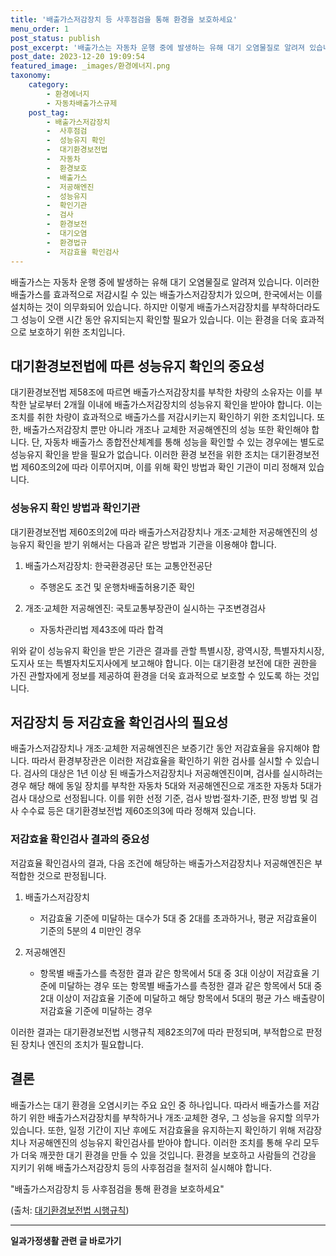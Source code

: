```yaml
---
title: '배출가스저감장치 등 사후점검을 통해 환경을 보호하세요'
menu_order: 1
post_status: publish
post_excerpt: '배출가스는 자동차 운행 중에 발생하는 유해 대기 오염물질로 알려져 있습니다. 이러한 배출가스를 효과적으로 저감시킬 수 있는 배출가스저감장치가 있으며, 한국에서는 이를 설치하는 것이 의무화되어 있습니다. 하지만 이렇게 배출가스저감장치를 부착하더라도 그 성능이 오랜 시간 동안 유지되는지 확인할 필요가 있습니다. 이는 환경을 더욱 효과적으로 보호하기 위한 조치입니다.'
post_date: 2023-12-20 19:09:54
featured_image: _images/환경에너지.png
taxonomy:
    category:
        - 환경에너지
        - 자동차배출가스규제
    post_tag:
        - 배출가스저감장치
        -  사후점검
        -  성능유지 확인
        -  대기환경보전법
        -  자동차
        -  환경보호
        -  배출가스
        -  저공해엔진
        -  성능유지
        -  확인기관
        -  검사
        -  환경보전
        -  대기오염
        -  환경법규
        -  저감효율 확인검사
---
```



배출가스는 자동차 운행 중에 발생하는 유해 대기 오염물질로 알려져 있습니다. 이러한 배출가스를 효과적으로 저감시킬 수 있는 배출가스저감장치가 있으며, 한국에서는 이를 설치하는 것이 의무화되어 있습니다. 하지만 이렇게 배출가스저감장치를 부착하더라도 그 성능이 오랜 시간 동안 유지되는지 확인할 필요가 있습니다. 이는 환경을 더욱 효과적으로 보호하기 위한 조치입니다.

## 대기환경보전법에 따른 성능유지 확인의 중요성

대기환경보전법 제58조에 따르면 배출가스저감장치를 부착한 차량의 소유자는 이를 부착한 날로부터 2개월 이내에 배출가스저감장치의 성능유지 확인을 받아야 합니다. 이는 조치를 취한 차량이 효과적으로 배출가스를 저감시키는지 확인하기 위한 조치입니다. 또한, 배출가스저감장치 뿐만 아니라 개조나 교체한 저공해엔진의 성능 또한 확인해야 합니다. 단, 자동차 배출가스 종합전산체계를 통해 성능을 확인할 수 있는 경우에는 별도로 성능유지 확인을 받을 필요가 없습니다. 이러한 환경 보전을 위한 조치는 대기환경보전법 제60조의2에 따라 이루어지며, 이를 위해 확인 방법과 확인 기관이 미리 정해져 있습니다.

### 성능유지 확인 방법과 확인기관

대기환경보전법 제60조의2에 따라 배출가스저감장치나 개조·교체한 저공해엔진의 성능유지 확인을 받기 위해서는 다음과 같은 방법과 기관을 이용해야 합니다.

1. 배출가스저감장치: 한국환경공단 또는 교통안전공단
   - 주행온도 조건 및 운행차배출허용기준 확인

2. 개조·교체한 저공해엔진: 국토교통부장관이 실시하는 구조변경검사
   - 자동차관리법 제43조에 따라 합격

위와 같이 성능유지 확인을 받은 기관은 결과를 관할 특별시장, 광역시장, 특별자치시장, 도지사 또는 특별자치도지사에게 보고해야 합니다. 이는 대기환경 보전에 대한 권한을 가진 관할자에게 정보를 제공하여 환경을 더욱 효과적으로 보호할 수 있도록 하는 것입니다.

## 저감장치 등 저감효율 확인검사의 필요성

배출가스저감장치나 개조·교체한 저공해엔진은 보증기간 동안 저감효율을 유지해야 합니다. 따라서 환경부장관은 이러한 저감효율을 확인하기 위한 검사를 실시할 수 있습니다. 검사의 대상은 1년 이상 된 배출가스저감장치나 저공해엔진이며, 검사를 실시하려는 경우 해당 해에 동일 장치를 부착한 자동차 5대와 저공해엔진으로 개조한 자동차 5대가 검사 대상으로 선정됩니다. 이를 위한 선정 기준, 검사 방법·절차·기준, 판정 방법 및 검사 수수료 등은 대기환경보전법 제60조의3에 따라 정해져 있습니다.

### 저감효율 확인검사 결과의 중요성

저감효율 확인검사의 결과, 다음 조건에 해당하는 배출가스저감장치나 저공해엔진은 부적합한 것으로 판정됩니다.

1. 배출가스저감장치
   - 저감효율 기준에 미달하는 대수가 5대 중 2대를 초과하거나, 평균 저감효율이 기준의 5분의 4 미만인 경우

2. 저공해엔진
   - 항목별 배출가스를 측정한 결과 같은 항목에서 5대 중 3대 이상이 저감효율 기준에 미달하는 경우 또는 항목별 배출가스를 측정한 결과 같은 항목에서 5대 중 2대 이상이 저감효율 기준에 미달하고 해당 항목에서 5대의 평균 가스 배출량이 저감효율 기준에 미달하는 경우

이러한 결과는 대기환경보전법 시행규칙 제82조의7에 따라 판정되며, 부적합으로 판정된 장치나 엔진의 조치가 필요합니다.

## 결론

배출가스는 대기 환경을 오염시키는 주요 요인 중 하나입니다. 따라서 배출가스를 저감하기 위한 배출가스저감장치를 부착하거나 개조·교체한 경우, 그 성능을 유지할 의무가 있습니다. 또한, 일정 기간이 지난 후에도 저감효율을 유지하는지 확인하기 위해 저감장치나 저공해엔진의 성능유지 확인검사를 받아야 합니다. 이러한 조치를 통해 우리 모두가 더욱 깨끗한 대기 환경을 만들 수 있을 것입니다. 환경을 보호하고 사람들의 건강을 지키기 위해 배출가스저감장치 등의 사후점검을 철저히 실시해야 합니다.

"배출가스저감장치 등 사후점검을 통해 환경을 보호하세요"

(출처: [대기환경보전법 시행규칙](https://elaw.klri.re.kr/kor_service/lawView.do?lang=ENG&hseq=38940&nowPageNo=1&query=%EB%8C%80%EA%B8%B0%ED%99%98%EA%B2%BD%EB%B3%B4%EC%A0%84%EB%B2%95))
<!-- wp:separator -->
<hr class="wp-block-separator has-alpha-channel-opacity"/>
<!-- /wp:separator -->

<!-- wp:group {"backgroundColor":"base","layout":{"type":"constrained"}} -->
<div class="wp-block-group has-base-background-color has-background"><!-- wp:paragraph {"align":"center","fontSize":"medium"} -->
<p class="has-text-align-center has-large-font-size"><strong>일과가정생활 관련 글 바로가기</strong></p>
<!-- /wp:paragraph -->


<!-- wp:latest-posts
{"categories":[{"id":10918,"count":19,"description":"","link":"https://uknowlaw.com/category/%ec%9d%bc%ea%b3%bc%ea%b0%80%ec%a0%95%ec%83%9d%ed%99%9c/","name":"일과가정생활","slug":"일과가정생활","taxonomy":"category","parent":0,"meta":[],"_links":{"self":[{"href":"https://uknowlaw.com/wp-json/wp/v2/categories/10918"}],"collection":[{"href":"https://uknowlaw.com/wp-json/wp/v2/categories"}],"about":[{"href":"https://uknowlaw.com/wp-json/wp/v2/taxonomies/category"}],"wp:post_type":[{"href":"https://uknowlaw.com/wp-json/wp/v2/posts?categories=10918"}],"curies":[{"name":"wp","href":"https://api.w.org/{rel}","templated":true}]}}],"postsToShow":100,"excerptLength":28,"postLayout":"grid","columns":2,"featuredImageAlign":"left","featuredImageSizeSlug":"large","fontSize":"small"} /--></div>
<!-- /wp:group -->